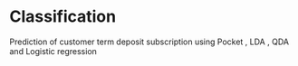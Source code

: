 # Classification

Prediction of customer term deposit subscription using Pocket , LDA , QDA and Logistic regression
